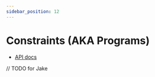 ```yaml
---
sidebar_position: 12
---
```


# Constraints (AKA Programs)

- [API docs](https://docs-api-constraints.vercel.app/ec_constraints)

// TODO for Jake
